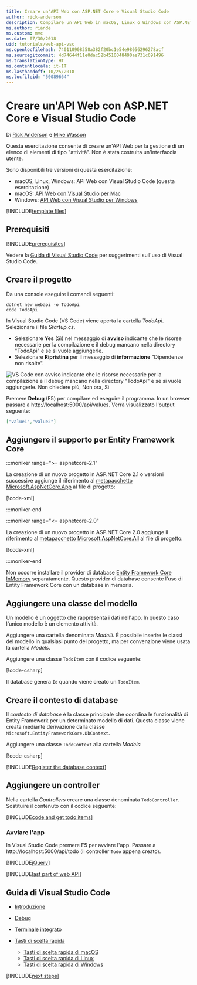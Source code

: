 ```yaml
---
title: Creare un'API Web con ASP.NET Core e Visual Studio Code
author: rick-anderson
description: Compilare un'API Web in macOS, Linux o Windows con ASP.NET Core MVC e Visual Studio Code
ms.author: riande
ms.custom: mvc
ms.date: 07/30/2018
uid: tutorials/web-api-vsc
ms.openlocfilehash: 740110908358a382f20bc1e54e98056296278acf
ms.sourcegitcommit: 4d74644f11e0dac52b4510048490ae731c691496
ms.translationtype: HT
ms.contentlocale: it-IT
ms.lasthandoff: 10/25/2018
ms.locfileid: "50089664"
---
```

# <a name="create-a-web-api-with-aspnet-core-and-visual-studio-code"></a>Creare un'API Web con ASP.NET Core e Visual Studio Code

Di [Rick Anderson](https://twitter.com/RickAndMSFT) e [Mike Wasson](https://github.com/mikewasson)

Questa esercitazione consente di creare un'API Web per la gestione di un elenco di elementi di tipo "attività". Non è stata costruita un'interfaccia utente.

Sono disponibili tre versioni di questa esercitazione:

* macOS, Linux, Windows: API Web con Visual Studio Code (questa esercitazione)
* macOS: [API Web con Visual Studio per Mac](xref:tutorials/first-web-api-mac)
* Windows: [API Web con Visual Studio per Windows](xref:tutorials/first-web-api)

<!-- WARNING: The code AND images in this doc are used by uid: tutorials/web-api-vsc, tutorials/first-web-api-mac and tutorials/first-web-api. If you change any code/images in this tutorial, update uid: tutorials/web-api-vsc -->

[!INCLUDE[template files](../includes/webApi/intro.md)]

## <a name="prerequisites"></a>Prerequisiti

[!INCLUDE[prerequisites](~/includes/net-core-prereqs-vscode.md)]

Vedere la [Guida di Visual Studio Code](#visual-studio-code-help) per suggerimenti sull'uso di Visual Studio Code.

## <a name="create-the-project"></a>Creare il progetto

Da una console eseguire i comandi seguenti:

```console
dotnet new webapi -o TodoApi
code TodoApi
```

In Visual Studio Code (VS Code) viene aperta la cartella *TodoApi*. Selezionare il file *Startup.cs*.

* Selezionare **Yes** (Sì) nel messaggio di **avviso** indicante che le risorse necessarie per la compilazione e il debug mancano nella directory "TodoApi" e se si vuole aggiungerle.
* Selezionare **Ripristina** per il messaggio di **informazione** "Dipendenze non risolte".

<!-- uid: tutorials/first-mvc-app-xplat/start-mvc uses the pic below. If you change it, make sure it's consistent -->

![VS Code con avviso indicante che le risorse necessarie per la compilazione e il debug mancano nella directory "TodoApi" e se si vuole aggiungerle. Non chiedere più, Non ora, Sì](web-api-vsc/_static/vsc_restore.png)

Premere **Debug** (F5) per compilare ed eseguire il programma. In un browser passare a http://localhost:5000/api/values. Verrà visualizzato l'output seguente:

```json
["value1","value2"]
```



## <a name="add-support-for-entity-framework-core"></a>Aggiungere il supporto per Entity Framework Core

:::moniker range=">= aspnetcore-2.1"

La creazione di un nuovo progetto in ASP.NET Core 2.1 o versioni successive aggiunge il riferimento al [metapacchetto Microsoft.AspNetCore.App](xref:fundamentals/metapackage-app) al file di progetto:

[!code-xml[](first-web-api/samples/2.1/TodoApi/TodoApi.csproj?name=snippet_Metapackage&highlight=2)]

:::moniker-end

:::moniker range="<= aspnetcore-2.0"

La creazione di un nuovo progetto in ASP.NET Core 2.0 aggiunge il riferimento al [metapacchetto Microsoft.AspNetCore.All](xref:fundamentals/metapackage) al file di progetto:

[!code-xml[](first-web-api/samples/2.0/TodoApi/TodoApi.csproj?name=snippet_Metapackage&highlight=2)]

:::moniker-end

Non occorre installare il provider di database [Entity Framework Core InMemory](/ef/core/providers/in-memory/) separatamente. Questo provider di database consente l'uso di Entity Framework Core con un database in memoria.

## <a name="add-a-model-class"></a>Aggiungere una classe del modello

Un modello è un oggetto che rappresenta i dati nell'app. In questo caso l'unico modello è un elemento attività.

Aggiungere una cartella denominata *Modelli*. È possibile inserire le classi del modello in qualsiasi punto del progetto, ma per convenzione viene usata la cartella *Models*.

Aggiungere una classe `TodoItem` con il codice seguente:

[!code-csharp[](first-web-api/samples/2.0/TodoApi/Models/TodoItem.cs)]

Il database genera `Id` quando viene creato un `TodoItem`.

## <a name="create-the-database-context"></a>Creare il contesto di database

Il *contesto di database* è la classe principale che coordina le funzionalità di Entity Framework per un determinato modello di dati. Questa classe viene creata mediante derivazione dalla classe `Microsoft.EntityFrameworkCore.DbContext`.

Aggiungere una classe `TodoContext` alla cartella *Models*:

[!code-csharp[](first-web-api/samples/2.0/TodoApi/Models/TodoContext.cs)]

[!INCLUDE[Register the database context](../includes/webApi/register_dbContext.md)]

## <a name="add-a-controller"></a>Aggiungere un controller

Nella cartella *Controllers* creare una classe denominata `TodoController`. Sostituire il contenuto con il codice seguente:

[!INCLUDE[code and get todo items](../includes/webApi/getTodoItems.md)]

### <a name="launch-the-app"></a>Avviare l'app

In Visual Studio Code premere F5 per avviare l'app. Passare a http://localhost:5000/api/todo (il controller `Todo` appena creato).

[!INCLUDE[jQuery](../includes/webApi/add-jquery.md)]

[!INCLUDE[last part of web API](../includes/webApi/end.md)]

## <a name="visual-studio-code-help"></a>Guida di Visual Studio Code

* [Introduzione](https://code.visualstudio.com/docs)
* [Debug](https://code.visualstudio.com/docs/editor/debugging)
* [Terminale integrato](https://code.visualstudio.com/docs/editor/integrated-terminal)
* [Tasti di scelta rapida](https://code.visualstudio.com/docs/getstarted/keybindings#_keyboard-shortcuts-reference)

  * [Tasti di scelta rapida di macOS](https://code.visualstudio.com/shortcuts/keyboard-shortcuts-macos.pdf)
  * [Tasti di scelta rapida di Linux](https://code.visualstudio.com/shortcuts/keyboard-shortcuts-linux.pdf)
  * [Tasti di scelta rapida di Windows](https://code.visualstudio.com/shortcuts/keyboard-shortcuts-windows.pdf)

[!INCLUDE[next steps](../includes/webApi/next.md)]
